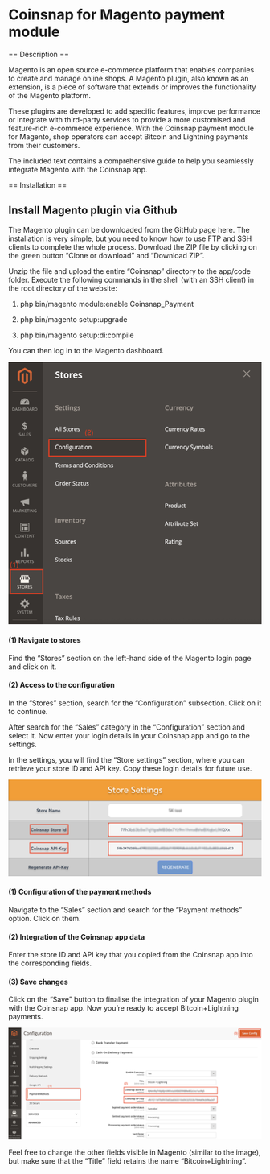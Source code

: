 # Coinsnap for Magento payment module

== Description ==

Magento is an open source e-commerce platform that enables companies to create and manage online shops. A Magento plugin, also known as an extension, is a piece of software that extends or improves the functionality of the Magento platform.

These plugins are developed to add specific features, improve performance or integrate with third-party services to provide a more customised and feature-rich e-commerce experience. With the Coinsnap payment module for Magento, shop operators can accept Bitcoin and Lightning payments from their customers.

The included text contains a comprehensive guide to help you seamlessly integrate Magento with the Coinsnap app.

== Installation ==

## Install Magento plugin via Github ##

The Magento plugin can be downloaded from the GitHub page here. The installation is very simple, but you need to know how to use FTP and SSH clients to complete the whole process. Download the ZIP file by clicking on the green button “Clone or download” and “Download ZIP”.

Unzip the file and upload the entire “Coinsnap” directory to the app/code folder. Execute the following commands in the shell (with an SSH client) in the root directory of the website:

1. php bin/magento module:enable Coinsnap_Payment

2. php bin/magento setup:upgrade

3. php bin/magento setup:di:compile

You can then log in to the Magento dashboard.

![](https://github.com/Coinsnap/Coinsnap-for-Magento/blob/main/assets/configuration.png)

#### (1) Navigate to stores ####
Find the “Stores” section on the left-hand side of the Magento login page and click on it.

#### (2) Access to the configuration ####
In the “Stores” section, search for the “Configuration” subsection. Click on it to continue.

After search for the “Sales” category in the “Configuration” section and select it. Now enter your login details in your Coinsnap app and go to the settings.

In the settings, you will find the “Store settings” section, where you can retrieve your store ID and API key. Copy these login details for future use.

![](https://github.com/Coinsnap/Coinsnap-for-Magento/blob/main/assets/coinsnap-store.png)

#### (1) Configuration of the payment methods ####
Navigate to the “Sales” section and search for the “Payment methods” option. Click on them.

#### (2) Integration of the Coinsnap app data ####
Enter the store ID and API key that you copied from the Coinsnap app into the corresponding fields.

#### (3) Save changes ####
Click on the “Save” button to finalise the integration of your Magento plugin with the Coinsnap app. Now you’re ready to accept Bitcoin+Lightning payments.

![](https://github.com/Coinsnap/Coinsnap-for-Magento/blob/main/assets/magento-store.png)

Feel free to change the other fields visible in Magento (similar to the image), but make sure that the “Title” field retains the name “Bitcoin+Lightning”.
